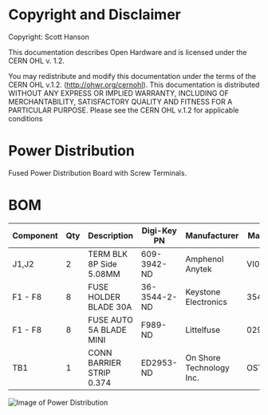 # Copyright and Disclaimer
Copyright: Scott Hanson

This documentation describes Open Hardware and is licensed under the CERN OHL v. 1.2.

You may redistribute and modify this documentation under the terms of the CERN OHL v.1.2. (http://ohwr.org/cernohl). This documentation is distributed WITHOUT ANY EXPRESS OR IMPLIED WARRANTY, INCLUDING OF MERCHANTABILITY, SATISFACTORY QUALITY AND FITNESS FOR A PARTICULAR PURPOSE. Please see the CERN OHL v.1.2 for applicable conditions

# Power Distribution

Fused Power Distribution Board with Screw Terminals.

# BOM
| Component | Qty | Description              | Digi-Key PN  | Manufacturer             | Manufacturer PN |
|-----------|-----|--------------------------|--------------|--------------------------|-----------------|
| J1,J2     |  2  | TERM BLK 8P Side 5.08MM  | 609-3942-ND  | Amphenol Anytek          | VI0821550000G   |
| F1 - F8   |  8  | FUSE HOLDER BLADE 30A    | 36-3544-2-ND | Keystone Electronics     | 3544-2          |
| F1 - F8   |  8  | FUSE AUTO 5A BLADE MINI  | F989-ND      | Littelfuse               | 0297005.WXNV    |
| TB1       |  1  | CONN BARRIER STRIP 0.374 | ED2953-ND    | On Shore Technology Inc. | OSTYK51102030   |


![Image of Power Distribution](https://github.com/computergeek1507/KiCad_Designs/raw/master/Power_Distribution/Power_Distribution.png)